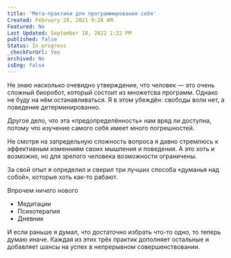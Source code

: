 ```yaml
---
title: 'Мета-практики для программирования себя'
Created: February 28, 2021 9:28 AM
Featured: No
Last Updated: September 18, 2022 1:22 PM
published: false
Status: In progress
_checkForUrl: Yes
archived: No
isEng: false
---
```


Не знаю насколько очевидно утверждение, что человек — это очень сложный биоробот, который состоит из множетсва программ. Однако не буду на нём останавливаться. Я в этом убеждён: свободы воли нет, а поведение детерминированно.

Другое дело, что эта «предопределённость» нам вряд ли доступна, потому что изучение самого себя имеет много погрешностей.

Не смотря на запредельную сложность вопроса я давно стремлюсь к эффективным изменниям своих мышления и поведения. А это хоть и возможно, но для зрелого человека возможности ограничены.

За свой опыт я определил и сверил три лучших способа «думанья над собой», которые хоть как-то рабают.

Впрочем ничего нового

- Медитации
- Психотерапия
- Дневник

И если раньше я думал, что достаточно избрать что-то одно, то теперь думаю иначе. Каждая из этих трёх практик дополняет остальные и добавляет шансы на успех в непрерывном совершенствовании.